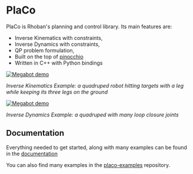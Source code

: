 # PlaCo

PlaCo is Rhoban's planning and control library.
Its main features are:

* Inverse Kinematics with constraints,
* Inverse Dynamics with constraints,
* QP problem formulation,
* Built on the top of [pinocchio](https://github.com/stack-of-tasks/pinocchio)
* Written in C++ with Python bindings

[![Megabot demo](file:///home/gregwar/placo-examples/kinematics/videos/quadruped_targets.gif)](file:///home/gregwar/placo-examples/kinematics/videos/.mp4)

*Inverse Kinematics Example: a quadruped robot hitting targets with a leg while keeping its three legs on the ground*

[![Megabot demo](file:///home/gregwar/placo-examples/dynamics/videos/megabot.gif)](file:///home/gregwar/placo-examples/dynamics/videos/megabot.mp4)

*Inverse Dynamics Example: a quadruped with many loop closure joints*

## Documentation

Everything needed to get started, along with many examples can be found in the
[documentation](https://placo.readthedocs.io/en/latest/)

You can also find many examples in the [placo-examples](https://github.com/rhoban/placo-examples)
repository.